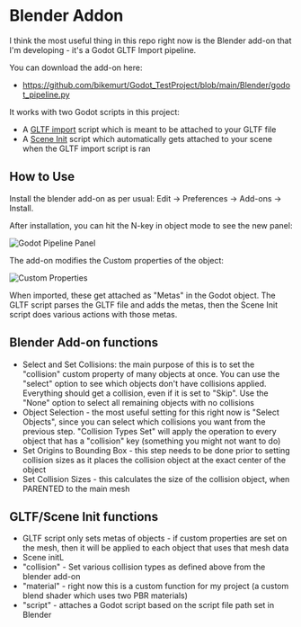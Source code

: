# Blender Addon
I think the most useful thing in this repo right now is the Blender add-on that I'm developing - it's a Godot GLTF Import pipeline.

You can download the add-on here:
- https://github.com/bikemurt/Godot_TestProject/blob/main/Blender/godot_pipeline.py

It works with two Godot scripts in this project:
- A [GLTF import](https://github.com/bikemurt/Godot_TestProject/blob/main/Scripts/GLTFImporter.gd) script which is meant to be attached to your GLTF file
- A [Scene Init](https://github.com/bikemurt/Godot_TestProject/blob/main/Scripts/SceneInit.gd) script which automatically gets attached to your scene when the GLTF import script is ran

## How to Use
Install the blender add-on as per usual: Edit -> Preferences -> Add-ons -> Install.

After installation, you can hit the N-key in object mode to see the new panel:

![Godot Pipeline Panel](https://github.com/bikemurt/Godot_TestProject/assets/23486102/57042c3f-4112-4bd9-bf44-fd89665b39ed)

The add-on modifies the Custom properties of the object:

![Custom Properties](https://github.com/bikemurt/Godot_TestProject/assets/23486102/3de54906-eaa0-46ee-9045-47a329309f7f)

When imported, these get attached as "Metas" in the Godot object. The GLTF script parses the GLTF file and adds the metas, then the Scene Init script does various actions with those metas.

## Blender Add-on functions
- Select and Set Collisions: the main purpose of this is to set the "collision" custom property of many objects at once. You can use the "select" option to see which objects don't have collisions applied. Everything should get a collision, even if it is set to "Skip". Use the "None" option to select all remaining objects with no collisions
- Object Selection - the most useful setting for this right now is "Select Objects", since you can select which collisions you want from the previous step. "Collision Types Set" will apply the operation to every object that has a "collision" key (something you might not want to do)
- Set Origins to Bounding Box - this step needs to be done prior to setting collision sizes as it places the collision object at the exact center of the object
- Set Collision Sizes - this calculates the size of the collision object, when PARENTED to the main mesh


## GLTF/Scene Init functions
- GLTF script only sets metas of objects - if custom properties are set on the mesh, then it will be applied to each object that uses that mesh data
- Scene initL
-   "collision" - Set various collision types as defined above from the blender add-on
-   "material" - right now this is a custom function for my project (a custom blend shader which uses two PBR materials)
-   "script" - attaches a Godot script based on the script file path set in Blender
